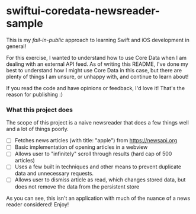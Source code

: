 # swiftui-coredata-newsreader-sample

This is my _fail-in-public_ approach to learning Swift and iOS development in
general!

For this exercise, I wanted to understand how to use Core Data when I am dealing
with an external API feed. As of writing this README, I've done my best to
understand how I might use Core Data in this case, but there are plenty of
things I am unsure, or unhappy with, and continue to learn about!

If you read the code and have opinions or feedback, I'd love it! That's the
reason for publishing :)

### What this project does

The scope of this project is a naive newsreader that does a few things well and
a lot of things poorly.

- [ ] Fetches news articles (with title: "apple") from https://newsapi.org
- [ ] Basic implementation of opening articles in a webview
- [ ] Allows user to "infinitely" scroll through results (hard cap of 500 articles)
- [ ] Uses a few built in techniques and other means to prevent duplicate data and
unnecessary requests.
- [ ] Allows user to dismiss article as read, which changes stored data, but does
not remove the data from the persistent store

As you can see, this isn't an application with much of the nuance of a news
reader considered! Enjoy!
